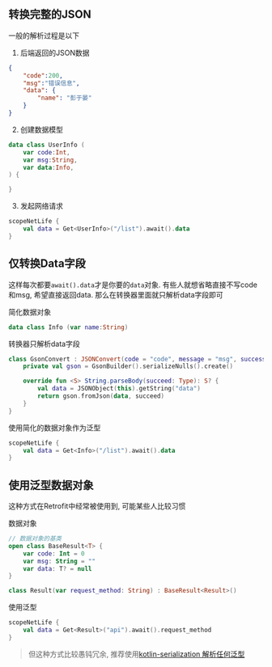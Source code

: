 
## 转换完整的JSON

一般的解析过程是以下

1) 后端返回的JSON数据

```json
{
    "code":200,
    "msg":"错误信息",
    "data": {
        "name": "彭于晏"
    }
}
```

2) 创建数据模型

```kotlin
data class UserInfo (
    var code:Int,
    var msg:String,
    var data:Info,
) {

}
```

3) 发起网络请求

```kotlin
scopeNetLife {
    val data = Get<UserInfo>("/list").await().data
}
```

## 仅转换Data字段

这样每次都要`await().data`才是你要的`data`对象. 有些人就想省略直接不写code和msg, 希望直接返回data. 那么在转换器里面就只解析data字段即可

简化数据对象

```kotlin
data class Info (var name:String)
```

转换器只解析data字段

```kotlin
class GsonConvert : JSONConvert(code = "code", message = "msg", success = "200") {
    private val gson = GsonBuilder().serializeNulls().create()

    override fun <S> String.parseBody(succeed: Type): S? {
        val data = JSONObject(this).getString("data")
        return gson.fromJson(data, succeed)
    }
}
```

使用简化的数据对象作为泛型

```kotlin
scopeNetLife {
    val data = Get<Info>("/list").await().data
}
```

## 使用泛型数据对象

这种方式在Retrofit中经常被使用到, 可能某些人比较习惯

数据对象

```kotlin
// 数据对象的基类
open class BaseResult<T> {
    var code: Int = 0
    var msg: String = ""
    var data: T? = null
}

class Result(var request_method: String) : BaseResult<Result>()
```

使用泛型

```kotlin
scopeNetLife {
    val data = Get<Result>("api").await().request_method
}
```

> 但这种方式比较愚钝冗余, 推荐使用[kotlin-serialization 解析任何泛型](kotlin-serialization.md)


